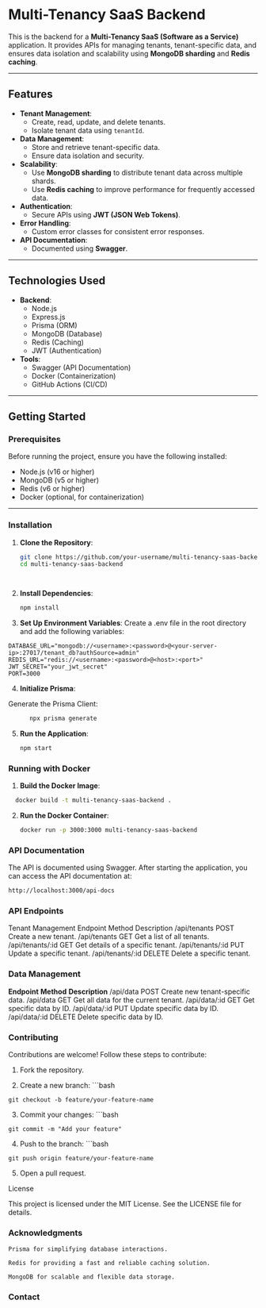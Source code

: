 # Multi-Tenancy SaaS Backend

This is the backend for a **Multi-Tenancy SaaS (Software as a Service)** application. It provides APIs for managing tenants, tenant-specific data, and ensures data isolation and scalability using **MongoDB sharding** and **Redis caching**.

---

## Features

- **Tenant Management**:
  - Create, read, update, and delete tenants.
  - Isolate tenant data using `tenantId`.
- **Data Management**:
  - Store and retrieve tenant-specific data.
  - Ensure data isolation and security.
- **Scalability**:
  - Use **MongoDB sharding** to distribute tenant data across multiple shards.
  - Use **Redis caching** to improve performance for frequently accessed data.
- **Authentication**:
  - Secure APIs using **JWT (JSON Web Tokens)**.
- **Error Handling**:
  - Custom error classes for consistent error responses.
- **API Documentation**:
  - Documented using **Swagger**.

---

## Technologies Used

- **Backend**:
  - Node.js
  - Express.js
  - Prisma (ORM)
  - MongoDB (Database)
  - Redis (Caching)
  - JWT (Authentication)
- **Tools**:
  - Swagger (API Documentation)
  - Docker (Containerization)
  - GitHub Actions (CI/CD)

---

## Getting Started

### Prerequisites

Before running the project, ensure you have the following installed:

- Node.js (v16 or higher)
- MongoDB (v5 or higher)
- Redis (v6 or higher)
- Docker (optional, for containerization)

---

### Installation

1. **Clone the Repository**:
   ```bash
   git clone https://github.com/your-username/multi-tenancy-saas-backend.git
   cd multi-tenancy-saas-backend




2.  **Install Dependencies**:
    ```bash
    npm install

3.  **Set Up Environment Variables**:
   Create a .env file in the root directory and add the following variables:
  ```env
DATABASE_URL="mongodb://<username>:<password>@<your-server-ip>:27017/tenant_db?authSource=admin"
REDIS_URL="redis://<username>:<password>@<host>:<port>"
JWT_SECRET="your_jwt_secret"
PORT=3000
```


4.  **Initialize Prisma**:

   Generate the Prisma Client:
  ```bash
        npx prisma generate
   ```

5. **Run the Application**:
    ```bash
    npm start

### Running with Docker

1. **Build the Docker Image**:
  ```bash
    docker build -t multi-tenancy-saas-backend .
```
2. **Run the Docker Container**:
    ```bash
    docker run -p 3000:3000 multi-tenancy-saas-backend
    ```

### API Documentation

The API is documented using Swagger. After starting the application, you can access the API documentation at:
```bash
http://localhost:3000/api-docs
```

### API Endpoints
Tenant Management
Endpoint	Method	Description
/api/tenants	POST	Create a new tenant.
/api/tenants	GET	Get a list of all tenants.
/api/tenants/:id	GET	Get details of a specific tenant.
/api/tenants/:id	PUT	Update a specific tenant.
/api/tenants/:id	DELETE	Delete a specific tenant.


### Data Management
**Endpoint**	**Method**	**Description**
/api/data	POST	Create new tenant-specific data.
/api/data	GET	Get all data for the current tenant.
/api/data/:id	GET	Get specific data by ID.
/api/data/:id	PUT	Update specific data by ID.
/api/data/:id	DELETE	Delete specific data by ID.




### Contributing

Contributions are welcome! Follow these steps to contribute:

  1. Fork the repository.

  2.  Create a new branch:
    ```bash

    git checkout -b feature/your-feature-name

 3.   Commit your changes:
    ```bash

    git commit -m "Add your feature"

  4.  Push to the branch:
    ```bash

    git push origin feature/your-feature-name

  5. Open a pull request.

License

This project is licensed under the MIT License. See the LICENSE file for details.

### Acknowledgments

    Prisma for simplifying database interactions.

    Redis for providing a fast and reliable caching solution.

    MongoDB for scalable and flexible data storage.
### Contact

